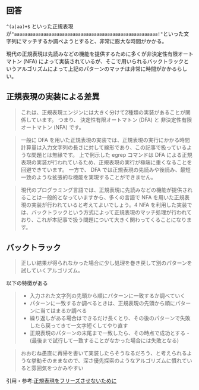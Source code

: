 ## 回答

 `^(a|aa)+$` といった正規表現が`"aaaaaaaaaaaaaaaaaaaaaaaaaaaaaaaaaaaaaaaaaaaaaaaaaaaaaa!"`といった文字列にマッチするか調べようとすると、非常に膨大な時間がかかる。

 現代の正規表現は先読みなどの機能を提供するために多くが非決定性有限オートマトン (NFA) によって実装されているが、そこで用いられるバックトラックというアルゴリズムによって上記のパターンのマッチは非常に時間がかかるらしい。


## 正規表現の実装による差異

> これは、正規表現エンジンには大きく分けて2種類の実装があることが関係しています。
つまり、 決定性有限オートマトン (DFA) と 非決定性有限オートマトン (NFA) です。

>一般に DFA を用いた正規表現の実装では、正規表現の実行にかかる時間計算量は入力文字列の長さに対して線形であり、この記事で扱っているような問題とは無縁です。
上で例示した egrep コマンドは DFA による正規表現の実装が行われているため、正規表現の実行が極端に重くなることを回避できています。
一方で、 DFA では正規表現の先読みや後読み、最短一致のような拡張的な機能を実現することができません。

> 現代のプログラミング言語では、正規表現に先読みなどの機能が提供されることは一般的となっていますから、多くの言語で NFA を用いた正規表現の実装が行われていると考えてよいでしょう。4
NFA を利用した実装では、バックトラックという方式によって正規表現のマッチ処理が行われており、これが本記事で扱う問題について大きく関わってくることになります。

## バックトラック

> 正しい結果が得られなかった場合に少し処理を巻き戻して別のパターンを試していくアルゴリズム。

以下の特徴がある
> - 入力された文字列の先頭から順にパターンに一致するか調べていく
> - パターンに一致するか調べるときは、正規表現の先頭から順にパターンに当てはまるか調べる
> - 繰り返しがある場合はできるだけ長くとり、その後のパターンで失敗したら戻ってきて一文字短くしてやり直す
> - 正規表現のパターンの末尾まで一致したら、その時点で成功とする
    - (最後まで試行して一致することがなかった場合には失敗となる)

> おおむね愚直に再帰を書いて実装したらそうなるだろう、と考えられるような挙動そのままなので、深さ優先探索のようなアルゴリズムに慣れていると雰囲気をつかみやすい



引用・参考:[正規表現をフリーズさせないために](https://qiita.com/Tatamo/items/68a10c6274953e695354)